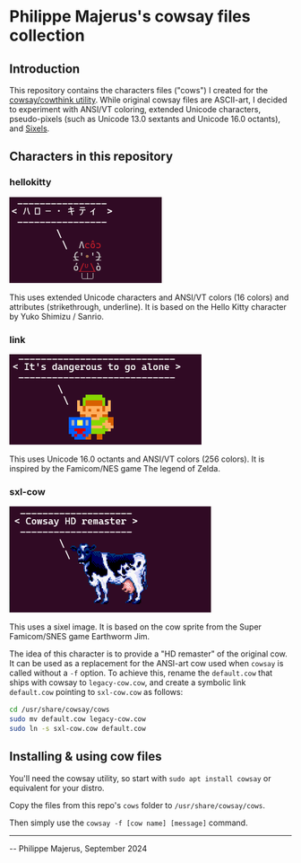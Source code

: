 # Philippe Majerus's cowsay files collection


## Introduction

This repository contains the characters files ("cows") I created for the [cowsay/cowthink utility](https://en.wikipedia.org/wiki/Cowsay).
While original cowsay files are ASCII-art, I decided to experiment with ANSI/VT coloring, extended Unicode characters, pseudo-pixels (such as Unicode 13.0 sextants and Unicode 16.0 octants), and [Sixels](https://en.wikipedia.org/wiki/Sixel).


## Characters in this repository

### hellokitty
![hellokitty](images/hellokitty.png)

This uses extended Unicode characters and ANSI/VT colors (16 colors) and attributes (strikethrough, underline).
It is based on the Hello Kitty character by Yuko Shimizu / Sanrio.

### link
![link](images/link.png)

This uses Unicode 16.0 octants and ANSI/VT colors (256 colors).
It is inspired by the Famicom/NES game The legend of Zelda.

### sxl-cow
![sxl-cow](images/sxl-cow.png)

This uses a sixel image.
It is based on the cow sprite from the Super Famicom/SNES game Earthworm Jim.

The idea of this character is to provide a "HD remaster" of the original cow.
It can be used as a replacement for the ANSI-art cow used when `cowsay` is called without a `-f` option. To achieve this, rename the `default.cow` that ships with cowsay to `legacy-cow.cow`, and create a symbolic link `default.cow` pointing to `sxl-cow.cow` as follows:
```bash
cd /usr/share/cowsay/cows
sudo mv default.cow legacy-cow.cow
sudo ln -s sxl-cow.cow default.cow
```


## Installing & using cow files
You'll need the cowsay utility, so start with `sudo apt install cowsay` or equivalent for your distro.

Copy the files from this repo's `cows` folder to  `/usr/share/cowsay/cows`.

Then simply use the `cowsay -f [cow name] [message]` command.

---

-- Philippe Majerus, September 2024
